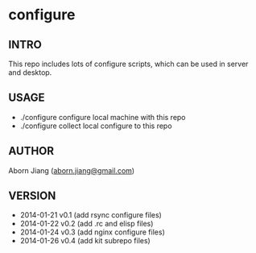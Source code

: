 configure
=========

## INTRO
This repo includes lots of configure scripts, which can be used in
server and desktop.

## USAGE
* ./configure   configure local machine with this repo
* ./configure   collect local configure to this repo

## AUTHOR
Aborn Jiang (aborn.jiang@gmail.com)

## VERSION
* 2014-01-21 v0.1 (add rsync configure files)
* 2014-01-22 v0.2 (add .rc and elisp files)
* 2014-01-24 v0.3 (add nginx configure files)
* 2014-01-26 v0.4 (add kit subrepo files)


